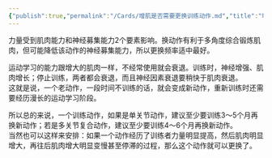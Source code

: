 ```yaml
---
{"publish":true,"permalink":"/Cards/增肌是否需要更换训练动作.md","title":"增肌是否需要更换训练动作","created":"2022-12-04","modified":"2023-03-14","published":"2025-07-12T18:46:26.997+08:00","cssclasses":""}
---
```



力量受到肌肉能力和神经募集能力2个要素影响。换动作有利于多角度综合锻炼肌肉，但可能降低该动作的神经募集能力，所以更换频率适中最好。

运动学习的能力跟增大的肌肉一样，不经常使用就会衰退。训练时，神经增强、肌肉增长；停止训练，两者都会衰退，而且神经因素衰退要稍快于肌肉衰退。  
这就是说，一个老动作，一段时间不训练的话，就会变成新动作，重新训练时还需要经历漫长的运动学习阶段。

所以总的来说，一个训练动作，如果是单关节动作，建议至少要训练3～5个月再换新动作；若是多关节复合动作，建议至少要训练4～6个月再换新动作。  
当然也可以这样来安排：如果一个动作经历了训练者力量明显提高，然后肌肉明显增大，再往后肌肉增大明显变慢甚至停滞的过程，那么这个动作就可以更换了。
